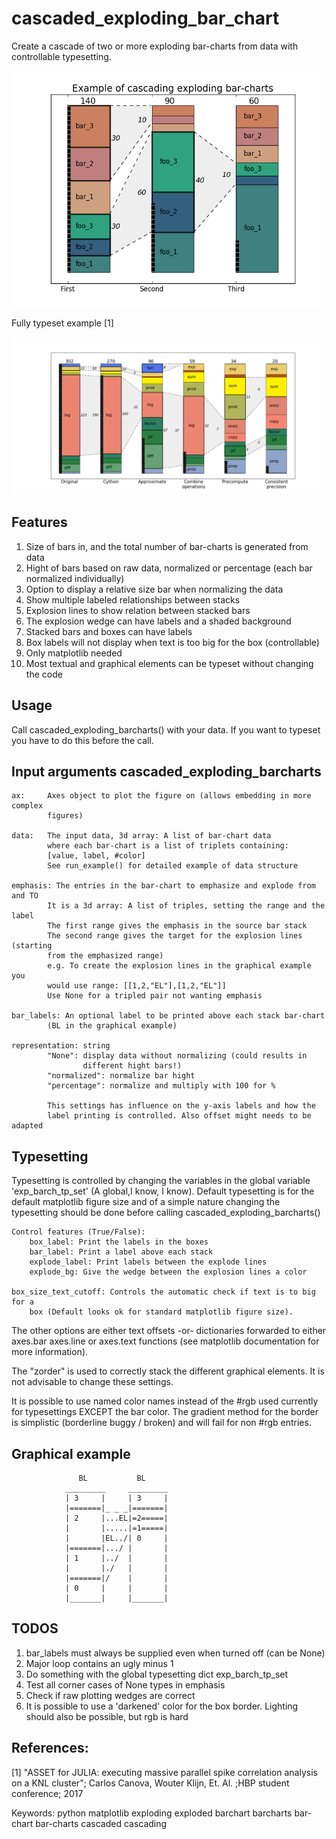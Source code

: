 # cascaded_exploding_bar_chart
Create a cascade of two or more exploding bar-charts from data with controllable typesetting.

![See graphic below for an rough example](/example.png?raw=true "") 

Fully typeset example [1]

![See graphic below for an rough example](/full_example.png?raw=true "") 

## Features
1. Size of bars in, and the total number of bar-charts is generated from data
2. Hight of bars based on raw data, normalized or percentage (each bar normalized individually)
3. Option to display a relative size bar when normalizing the data
4. Show multiple labeled relationships between stacks
5. Explosion lines to show relation between stacked bars
6. The explosion wedge can have labels and a shaded background
7. Stacked bars and boxes can have labels
8. Box labels will not display when text is too big for the box (controllable)
9. Only matplotlib needed
10. Most textual and graphical elements can be typeset without changing the code
    
## Usage
Call cascaded_exploding_barcharts() with your data. If you want to typeset you
have to do this before the call.

## Input arguments cascaded_exploding_barcharts

    ax:     Axes object to plot the figure on (allows embedding in more complex 
            figures)

    data:   The input data, 3d array: A list of bar-chart data
            where each bar-chart is a list of triplets containing:
            [value, label, #color]
            See run_example() for detailed example of data structure

    emphasis: The entries in the bar-chart to emphasize and explode from and TO
            It is a 3d array: A list of triples, setting the range and the label
            The first range gives the emphasis in the source bar stack
            The second range gives the target for the explosion lines (starting
            from the emphasized range)
            e.g. To create the explosion lines in the graphical example you
            would use range: [[1,2,"EL"],[1,2,"EL"]] 
            Use None for a tripled pair not wanting emphasis 

    bar_labels: An optional label to be printed above each stack bar-chart
            (BL in the graphical example)

    representation: string
            "None": display data without normalizing (could results in 
                    different hight bars!)
            "normalized": normalize bar hight
            "percentage": normalize and multiply with 100 for %
            
            This settings has influence on the y-axis labels and how the 
            label printing is controlled. Also offset might needs to be adapted

## Typesetting

Typesetting is controlled by changing the variables in the global variable
 'exp_barch_tp_set' (A global,I know, I know).
Default typesetting is for the default matplotlib figure size and of a simple nature
changing the typesetting should be done before calling cascaded_exploding_barcharts()

    Control features (True/False):
        box_label: Print the labels in the boxes 
        bar_label: Print a label above each stack
        explode_label: Print labels between the explode lines
        explode_bg: Give the wedge between the explosion lines a color

    box_size_text_cutoff: Controls the automatic check if text is to big for a
        box (Default looks ok for standard matplotlib figure size).

The other options are either text offsets -or-
dictionaries forwarded to either axes.bar axes.line or axes.text functions 
(see matplotlib documentation for more information). 

The "zorder" is used to correctly stack the different graphical elements. It
is not advisable to change these settings.

It is possible to use named color names instead of the #rgb used currently for 
typesettings EXCEPT the bar color. The gradient method for the border
is simplistic (borderline buggy / broken) and will fail for non #rgb entries.

## Graphical example
```              
               BL           BL
            _________     _________ 
            | 3     |     | 3     |   
            |=======|_ _ _|=======|  
            | 2     |...EL|=2=====| 
            |       |.....|=1=====|
            |       |EL../| 0     |
            |=======|.../ |       |
            | 1     |../  |       |
            |       |./   |       |
            |=======|/    |       |
            | 0     |     |       |
            |_______|     |_______|
```

## TODOS
1. bar_labels must always be supplied even when turned off (can be None)
2. Major loop contains an ugly minus 1
3. Do something with the global typesetting dict exp_barch_tp_set
4. Test all corner cases of None types in emphasis
5. Check if raw plotting wedges are correct
6. It is possible to use a 'darkened' color for the box border. Lighting
   should also be possible, but rgb is hard

## References:
[1] "ASSET for JULIA: executing massive parallel spike correlation analysis on a KNL cluster";
  Carlos Canova, Wouter Klijn, Et. Al. ;HBP student conference; 2017
   
Keywords: python matplotlib exploding exploded barchart barcharts bar-chart bar-charts cascaded cascading 